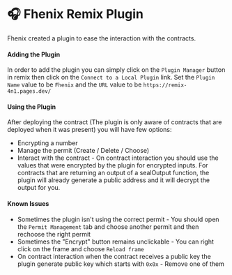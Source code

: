 # 🎧 Fhenix Remix Plugin

Fhenix created a plugin to ease the interaction with the contracts. 

#### Adding the Plugin

In order to add the plugin you can simply click on the `Plugin Manager` button in remix then click on the `Connect to a Local Plugin` link.
Set the `Plugin Name` value to be `Fhenix` and the `URL` value to be `https://remix-4n1.pages.dev/`

#### Using the Plugin

After deploying the contract (The plugin is only aware of contracts that are deployed when it was present) you will have few options:
* Encrypting a number
* Manage the permit (Create / Delete / Choose)
* Interact with the contract - On contract interaction you should use the values that were encrypted by the plugin for encrypted inputs. For contracts that are returning an output of a sealOutput function, the plugin will already generate a public address and it will decrypt the output for you.

#### Known Issues
* Sometimes the plugin isn't using the correct permit - You should open the `Permit Management` tab and choose another permit and then rechoose the right permit
* Sometimes the "Encrypt" button remains unclickable - You can right click on the frame and choose `Reload frame`
* On contract interaction when the contract receives a public key the plugin generate public key which starts with `0x0x` - Remove one of them